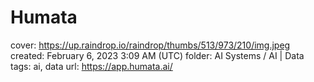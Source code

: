 # Humata

cover: https://up.raindrop.io/raindrop/thumbs/513/973/210/img.jpeg
created: February 6, 2023 3:09 AM (UTC)
folder: AI Systems / AI | Data
tags: ai, data
url: https://app.humata.ai/
